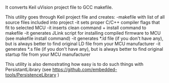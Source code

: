 It converts Keil uVision project file to GCC makefile.

This utility goes through Keil project file and creates:
  -makefile with list of all source files included into project
  -it sets proper C/C++ compiler flags that fit to selected MCU
  -it inserts clean command + install command to makefile
  -it generates JLink script for installing compiled firmware to MCU (see makefile install command)
  -it generates *.ld file (if you don't have any), but is always better to find original LD file from your MCU manufacturer
  -it generates *.s  file (if you don't have any), but is always better to find original startup file from your MCU manufacturer

This utility is also demostrating how easy is to do such things with PersistantLibrary (see https://github.com/embedded-tools/PersistenceLibrary )

  
